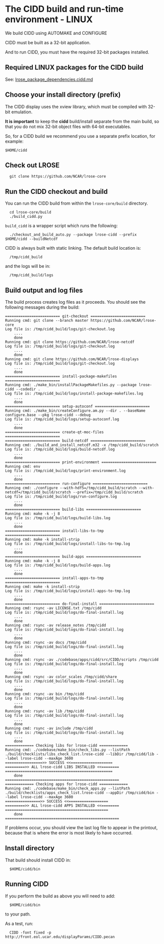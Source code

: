 # The CIDD build and run-time environment - LINUX

We build CIDD using AUTOMAKE and CONFIGURE

CIDD must be built as a 32-bit application.

And to run CIDD, you must have the required 32-bit packages installed.

## Required LINUX packages for the CIDD build

See: [lrose_package_dependencies.cidd.md](./lrose_package_dependencies.cidd.md)

## Choose your install directory (prefix)

The CIDD display uses the xview library, which must be compiled with 32-bit emulation.

**It is important** to keep the **cidd** build/install separate from the main build,
so that you do not mix 32-bit object files with 64-bit executables.

So, for a CIDD build we recommend you use a separate prefix location, for example:

  `$HOME/cidd`

## Check out LROSE

```
  git clone https://github.com/NCAR/lrose-core
```

## Run the CIDD checkout and build

You can run the CIDD build from within the ```lrose-core/build``` directory.

```
  cd lrose-core/build  
  ./build_cidd.py
```

```build_cidd``` is a wrapper script which runs the following:


```
  ./checkout_and_build_auto.py --package lrose-cidd --prefix $HOME/cidd --buildNetcdf
```

CIDD is always built with static linking. The default build location is:

```
  /tmp/cidd_build
```

and the logs will be in:

```
  /tmp/cidd_build/logs
```

## Build output and log files

The build process creates log files as it proceeds. You should see the following messages during the build:

```
========================= git-checkout =========================
Running cmd: git clone --branch master https://github.com/NCAR/lrose-core
Log file is: /tmp/cidd_build/logs/git-checkout.log
    ....
    done
Running cmd: git clone https://github.com/NCAR/lrose-netcdf
Log file is: /tmp/cidd_build/logs/git-checkout.log
    ....
    done
Running cmd: git clone https://github.com/NCAR/lrose-displays
Log file is: /tmp/cidd_build/logs/git-checkout.log
    ....
    done
========================= install-package-makefiles =========================
Running cmd: ./make_bin/installPackageMakefiles.py --package lrose-cidd --codedir .
Log file is: /tmp/cidd_build/logs/install-package-makefiles.log
    ....
    done
========================= setup-autoconf =========================
Running cmd: ./make_bin/createConfigure.am.py --dir . --baseName configure.base --pkg lrose-cidd --debug 
Log file is: /tmp/cidd_build/logs/setup-autoconf.log
    ....
    done
========================= create-qt-moc-files =========================
========================= build-netcdf =========================
Running cmd: ./build_and_install_netcdf.m32 -x /tmp/cidd_build/scratch
Log file is: /tmp/cidd_build/logs/build-netcdf.log
    ....
    done
========================= print-environment =========================
Running cmd: env
Log file is: /tmp/cidd_build/logs/print-environment.log
    ....
    done
========================= run-configure =========================
Running cmd: ./configure --with-hdf5=/tmp/cidd_build/scratch --with-netcdf=/tmp/cidd_build/scratch --prefix=/tmp/cidd_build/scratch
Log file is: /tmp/cidd_build/logs/run-configure.log
    ....
    done
========================= build-libs =========================
Running cmd: make -k -j 8
Log file is: /tmp/cidd_build/logs/build-libs.log
    ....
    done
========================= install-libs-to-tmp =========================
Running cmd: make -k install-strip
Log file is: /tmp/cidd_build/logs/install-libs-to-tmp.log
    ....
    done
========================= build-apps =========================
Running cmd: make -k -j 8
Log file is: /tmp/cidd_build/logs/build-apps.log
    ....
    done
========================= install-apps-to-tmp =========================
Running cmd: make -k install-strip
Log file is: /tmp/cidd_build/logs/install-apps-to-tmp.log
    ....
    done
========================= do-final-install =========================
Running cmd: rsync -av LICENSE.txt /tmp/cidd
Log file is: /tmp/cidd_build/logs/do-final-install.log
    ....
    done
Running cmd: rsync -av release_notes /tmp/cidd
Log file is: /tmp/cidd_build/logs/do-final-install.log
    ....
    done
Running cmd: rsync -av docs /tmp/cidd
Log file is: /tmp/cidd_build/logs/do-final-install.log
    ....
    done
Running cmd: rsync -av ./codebase/apps/cidd/src/CIDD/scripts /tmp/cidd
Log file is: /tmp/cidd_build/logs/do-final-install.log
    ....
    done
Running cmd: rsync -av color_scales /tmp/cidd/share
Log file is: /tmp/cidd_build/logs/do-final-install.log
    ....
    done
Running cmd: rsync -av bin /tmp/cidd
Log file is: /tmp/cidd_build/logs/do-final-install.log
    ....
    done
Running cmd: rsync -av lib /tmp/cidd
Log file is: /tmp/cidd_build/logs/do-final-install.log
    ....
    done
Running cmd: rsync -av include /tmp/cidd
Log file is: /tmp/cidd_build/logs/do-final-install.log
    ....
    done
============= Checking libs for lrose-cidd =============
Running cmd: ./codebase/make_bin/check_libs.py --listPath ./build/checklists/libs_check_list.lrose-cidd --libDir /tmp/cidd/lib --label lrose-cidd --maxAge 3600
=================>> SUCCESS <<===================
=========>> ALL lrose-cidd LIBS INSTALLED <<========
=================================================
    done
====================================================
============= Checking apps for lrose-cidd =============
Running cmd: ./codebase/make_bin/check_apps.py --listPath ./build/checklists/apps_check_list.lrose-cidd --appDir /tmp/cidd/bin --label lrose-cidd --maxAge 3600
================>> SUCCESS <<==================
=========>> ALL lrose-cidd APPS INSTALLED <<========
===============================================
    done
====================================================

```

If problems occur, you should view the last log file to appear in the printout, because that is where the error is most likely to have occurred.

## Install directory

That build should install CIDD in:

```
  $HOME/cidd/bin
```

## Running CIDD

If you perform the build as above you will need to add:

```
  $HOME/cidd/bin
```

to your path.

As a test, run:

```
  CIDD -font fixed -p http://front.eol.ucar.edu/displayParams/CIDD.pecan
```






